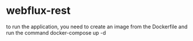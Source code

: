 # webflux-rest
to run the application, you need to create an image from the Dockerfile and run the command docker-compose up -d
